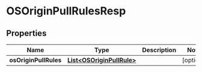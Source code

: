 # OSOriginPullRulesResp

## Properties
Name | Type | Description | Notes
------------ | ------------- | ------------- | -------------
**osOriginPullRules** | [**List&lt;OSOriginPullRule&gt;**](OSOriginPullRule.md) |  |  [optional]
